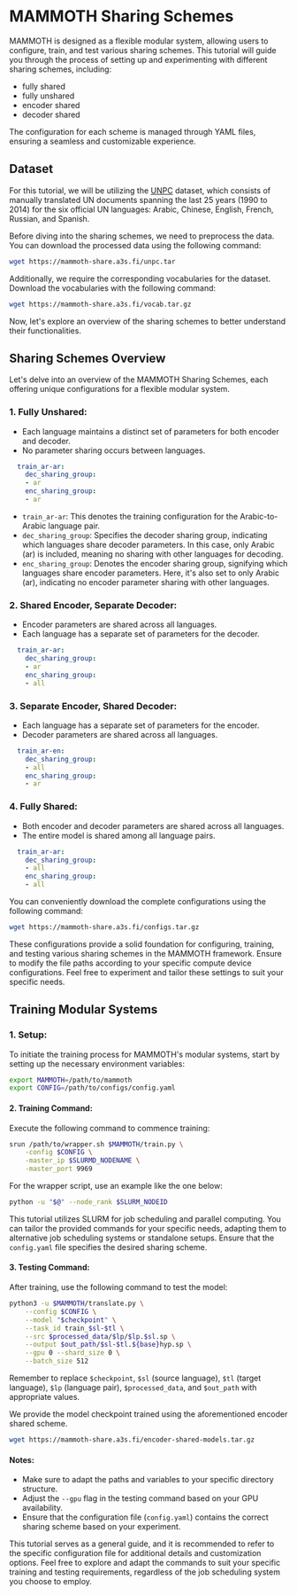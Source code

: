 # MAMMOTH Sharing Schemes
MAMMOTH is designed as a flexible modular system, allowing users to configure, train, and test various sharing schemes. This tutorial will guide you through the process of setting up and experimenting with different sharing schemes, including:

- fully shared
- fully unshared
- encoder shared
- decoder shared

The configuration for each scheme is managed through YAML files, ensuring a seamless and customizable experience.


## Dataset
For this tutorial, we will be utilizing the [UNPC](https://opus.nlpl.eu/UNPC/corpus/version/UNPC) dataset, which consists of manually translated UN documents spanning the last 25 years (1990 to 2014) for the six official UN languages: Arabic, Chinese, English, French, Russian, and Spanish.


Before diving into the sharing schemes, we need to preprocess the data. You can download the processed data using the following command:
```bash
wget https://mammoth-share.a3s.fi/unpc.tar
```

Additionally, we require the corresponding vocabularies for the dataset. Download the vocabularies with the following command:
```bash 
wget https://mammoth-share.a3s.fi/vocab.tar.gz
```


Now, let's explore an overview of the sharing schemes to better understand their functionalities.


## Sharing Schemes Overview

Let's delve into an overview of the MAMMOTH Sharing Schemes, each offering unique configurations for a flexible modular system.

### 1. **Fully Unshared:**
   - Each language maintains a distinct set of parameters for both encoder and decoder.
   - No parameter sharing occurs between languages.
```yaml
  train_ar-ar:
    dec_sharing_group:
    - ar
    enc_sharing_group:
    - ar
```
- `train_ar-ar`: This denotes the training configuration for the Arabic-to-Arabic language pair.
- `dec_sharing_group`: Specifies the decoder sharing group, indicating which languages share decoder parameters. In this case, only Arabic (ar) is included, meaning no sharing with other languages for decoding.
- `enc_sharing_group`: Denotes the encoder sharing group, signifying which languages share encoder parameters. Here, it's also set to only Arabic (ar), indicating no encoder parameter sharing with other languages.

### 2. **Shared Encoder, Separate Decoder:**
   - Encoder parameters are shared across all languages.
   - Each language has a separate set of parameters for the decoder.
```yaml
  train_ar-ar:
    dec_sharing_group:
    - ar
    enc_sharing_group:
    - all
```

### 3. **Separate Encoder, Shared Decoder:**
   - Each language has a separate set of parameters for the encoder.
   - Decoder parameters are shared across all languages.

```yaml
  train_ar-en:
    dec_sharing_group:
    - all
    enc_sharing_group:
    - ar
```

### 4. **Fully Shared:**
   - Both encoder and decoder parameters are shared across all languages.
   - The entire model is shared among all language pairs.
```yaml
  train_ar-ar:
    dec_sharing_group:
    - all
    enc_sharing_group:
    - all
```

You can conveniently download the complete configurations using the following command:
```bash
wget https://mammoth-share.a3s.fi/configs.tar.gz
```

These configurations provide a solid foundation for configuring, training, and testing various sharing schemes in the MAMMOTH framework. Ensure to modify the file paths according to your specific compute device configurations. Feel free to experiment and tailor these settings to suit your specific needs.

## Training Modular Systems


### 1. **Setup:**
To initiate the training process for MAMMOTH's modular systems, start by setting up the necessary environment variables:

```bash
export MAMMOTH=/path/to/mammoth
export CONFIG=/path/to/configs/config.yaml
```

#### 2. **Training Command:**

Execute the following command to commence training:

```bash
srun /path/to/wrapper.sh $MAMMOTH/train.py \
    -config $CONFIG \
    -master_ip $SLURMD_NODENAME \
    -master_port 9969
```

For the wrapper script, use an example like the one below:
```bash
python -u "$@" --node_rank $SLURM_NODEID
```

This tutorial utilizes SLURM for job scheduling and parallel computing.
You can tailor the provided commands for your specific needs, adapting them to alternative job scheduling systems or standalone setups.
Ensure that the `config.yaml` file specifies the desired sharing scheme.

#### 3. **Testing Command:**

After training, use the following command to test the model:
```bash
python3 -u $MAMMOTH/translate.py \
    --config $CONFIG \
    --model "$checkpoint" \
    --task_id train_$sl-$tl \
    --src $processed_data/$lp/$lp.$sl.sp \
    --output $out_path/$sl-$tl.${base}hyp.sp \
    --gpu 0 --shard_size 0 \
    --batch_size 512
```

Remember to replace `$checkpoint`, `$sl` (source language), `$tl` (target language), `$lp` (language pair), `$processed_data`, and `$out_path` with appropriate values.

We provide the model checkpoint trained using the aforementioned encoder shared scheme.
```bash
wget https://mammoth-share.a3s.fi/encoder-shared-models.tar.gz
```

#### Notes:
- Make sure to adapt the paths and variables to your specific directory structure.
- Adjust the `--gpu` flag in the testing command based on your GPU availability.
- Ensure that the configuration file (`config.yaml`) contains the correct sharing scheme based on your experiment.

This tutorial serves as a general guide, and it is recommended to refer to the specific configuration file for additional details and customization options. Feel free to explore and adapt the commands to suit your specific training and testing requirements, regardless of the job scheduling system you choose to employ.